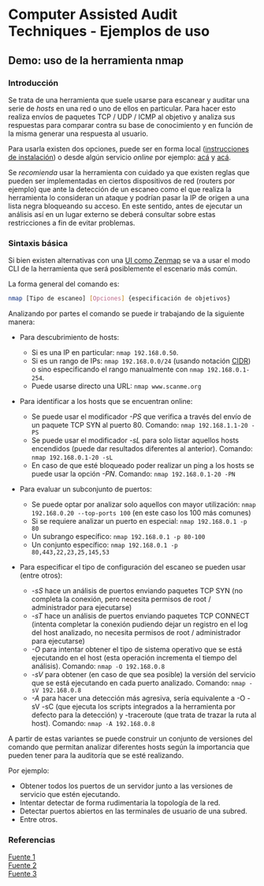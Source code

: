 # Computer Assisted Audit Techniques - Ejemplos de uso

## Demo: uso de la herramienta nmap

### Introducción

Se trata de una herramienta que suele usarse para escanear y auditar una serie de *hosts* en una red o uno de ellos en particular. Para hacer esto realiza envíos de paquetes TCP / UDP / ICMP al objetivo y analiza sus respuestas para comparar contra su base de conocimiento y en función de la misma generar una respuesta al usuario.

Para usarla existen dos opciones, puede ser en forma local ([instrucciones de instalación](https://nmap.org/book/install.html)) o desde algún servicio *online* por ejemplo: [acá](https://pentest-tools.com/network-vulnerability-scanning/tcp-port-scanner-online-nmap) y [acá](https://hackertarget.com/nmap-online-port-scanner/).

Se *recomienda* usar la herramienta con cuidado ya que existen reglas que pueden ser implementadas en ciertos dispositivos de red (routers por ejemplo) que ante la detección de un escaneo como el que realiza la herramienta lo consideran un ataque y podrían pasar la IP de origen a una lista negra bloqueando su acceso. En este sentido, antes de ejecutar un análisis así en un lugar externo se deberá consultar sobre estas restricciones a fin de evitar problemas.

### Sintaxis básica

Si bien existen alternativas con una [UI como Zenmap](https://nmap.org/zenmap/) se va a usar el modo CLI de la herramienta que será posiblemente el escenario más común.

La forma general del comando es:

~~~ bash
nmap [Tipo de escaneo] [Opciones] {especificación de objetivos}
~~~

Analizando por partes el comando se puede ir trabajando de la siguiente manera:

* Para descubrimiento de hosts:
  * Si es una IP en particular: `nmap 192.168.0.50`.
  * Si es un rango de IPs: `nmap 192.168.0.0/24` (usando notación [CIDR](https://es.wikipedia.org/wiki/Classless_Inter-Domain_Routing)) o sino especificando el rango manualmente con `nmap 192.168.0.1-254`.
  * Puede usarse directo una URL: `nmap www.scanme.org`

* Para identificar a los hosts que se encuentran online:
  * Se puede usar el modificador _-PS_ que verifica a través del envío de un paquete TCP SYN al puerto 80. Comando: `nmap 192.168.1.1-20 -PS`
  * Se puede usar el modificador _-sL_ para solo listar aquellos hosts encendidos (puede dar resultados diferentes al anterior). Comando: `nmap 192.168.0.1-20 -sL`
  * En caso de que esté bloqueado poder realizar un ping a los hosts se puede usar la opción _-PN_. Comando: `nmap 192.168.0.1-20 -PN`

* Para evaluar un subconjunto de puertos:
  * Se puede optar por analizar solo aquellos con mayor utilización: `nmap 192.168.0.20 --top-ports 100` (en este caso los 100 más comunes)
  * Si se requiere analizar un puerto en especial: `nmap 192.168.0.1 -p 80`
  * Un subrango específico: `nmap 192.168.0.1 -p 80-100`
  * Un conjunto específico: `nmap 192.168.0.1 -p 80,443,22,23,25,145,53`

* Para especificar el tipo de configuración del escaneo se pueden usar (entre otros):
  * _-sS_ hace un análisis de puertos enviando paquetes TCP SYN (no completa la conexión, pero necesita permisos de root / administrador para ejecutarse)
  * _-sT_ hace un análisis de puertos enviando paquetes TCP CONNECT (intenta completar la conexión pudiendo dejar un registro en el log del host analizado, no necesita permisos de root / administrador para ejecutarse)
  * _-O_ para intentar obtener el tipo de sistema operativo que se está ejecutando en el host (esta operación incrementa el tiempo del análisis). Comando: `nmap -O 192.168.0.8`
  * _-sV_ para obtener (en caso de que sea posible) la versión del servicio que se está ejecutando en cada puerto analizado. Comando: `nmap -sV 192.168.0.8`
  * _-A_ para hacer una detección más agresiva, sería equivalente a -O -sV -sC (que ejecuta los scripts integrados a la herramienta por defecto para la detección) y -traceroute (que trata de trazar la ruta al host). Comando: `nmap -A 192.168.0.8`

A partir de estas variantes se puede construir un conjunto de versiones del comando que permitan analizar diferentes hosts según la importancia que pueden tener para la auditoría que se esté realizando.

Por ejemplo:

* Obtener todos los puertos de un servidor junto a las versiones de servicio que estén ejecutando.
* Intentar detectar de forma rudimentaria la topología de la red.
* Detectar puertos abiertos en las terminales de usuario de una subred.
* Entre otros.

### Referencias

[Fuente 1](https://dev.to/kavishgour/nmap-introduction-part-1-48dn)  
[Fuente 2](https://www.redeszone.net/seguridad-informatica/nmap/)  
[Fuente 3](https://dev.to/ctrlshifti/scan-networks-for-vulnerabilities-with-nmap-2pc)
